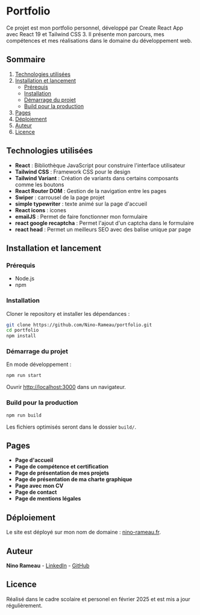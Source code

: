 # Portfolio

Ce projet est mon portfolio personnel, développé par Create React App avec React 19 et Tailwind CSS 3. Il présente mon parcours, mes compétences et mes réalisations dans le domaine du développement web.

## Sommaire

1. [Technologies utilisées](#technologies-utilisées)
2. [Installation et lancement](#installation-et-lancement)
   - [Prérequis](#prérequis)
   - [Installation](#installation)
   - [Démarrage du projet](#démarrage-du-projet)
   - [Build pour la production](#build-pour-la-production)
3. [Pages](#pages)
4. [Déploiement](#déploiement)
5. [Auteur](#auteur)
6. [Licence](#Licence)

## Technologies utilisées

- **React** : Bibliothèque JavaScript pour construire l'interface utilisateur
- **Tailwind CSS** : Framework CSS pour le design
- **Tailwind Variant** : Création de variants dans certains composants comme les boutons
- **React Router DOM** : Gestion de la navigation entre les pages
- **Swiper** : carrousel de la page projet
- **simple typewriter** : texte animé sur la page d'accueil
- **React icons** : icones
- **emailJS** : Permet de faire fonctionner mon formulaire
- **react google recaptcha** : Permet l'ajout d'un captcha dans le formulaire
- **react head** : Permet un meilleurs SEO avec des balise unique par page

## Installation et lancement

### Prérequis

- Node.js
- npm

### Installation

Cloner le repository et installer les dépendances :

```sh
git clone https://github.com/Nino-Rameau/portfolio.git
cd portfolio
npm install
```

### Démarrage du projet

En mode développement :

```sh
npm run start
```

Ouvrir [http://localhost:3000](http://localhost:3000) dans un navigateur.

### Build pour la production

```sh
npm run build
```

Les fichiers optimisés seront dans le dossier `build/`.

## Pages

- **Page d'accueil**
- **Page de compétence et certification**
- **Page de présentation de mes projets**
- **Page de présentation de ma charte graphique**
- **Page avec mon CV**
- **Page de contact**
- **Page de mentions légales**

## Déploiement

Le site est déployé sur mon nom de domaine : [nino-rameau.fr](https://nino-rameau.fr).


## Auteur

**Nino Rameau** - [LinkedIn](https://www.linkedin.com/in/nino-rameau-1a0636332/) - [GitHub](https://github.com/Nino-Rameau)

## Licence

Réalisé dans le cadre scolaire et personel en février 2025 et est mis a jour régulièrement.

